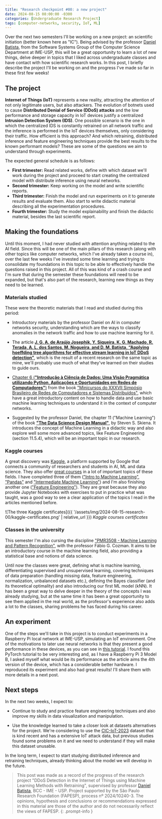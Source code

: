 ```yaml
---
title: "Research checkpoint #00: a new project"
date: 2024-08-15 08:00:00 -0300
categories: [Undergraduate Research Project]
tags: [computer-networks, security, IoT, ML]
---
```


Over the next two semesters I'll be working on a new project: an scientific initiation (better known here as "IC"). Being advised by the professor [Daniel Batista](https://www.ime.usp.br/~batista/), from the Software Systems Group of the Computer Science Department at IME-USP, this will be a great opportunity to learn a lot of new things, delve deeper in topics that I liked across undergraduate classes and have contact with how scientific research works. In this post, I briefly describe the project I'll be working on and the progress I've made so far in these first few weeks!

## The project

**Internet of Things (IoT)** represents a new reality, attracting the attention of not only legitimate users, but also attackers. The evolution of botnets used to cause **Distributed Denial of Service (DDoS) attacks** and the low performance and storage capacity in IoT devices justify a centralized **Intrusion Detection System (IDS)**. One possible scenario is the one in which the centralized IDS is constantly retrained on all network traffic and the inference is performed in the IoT devices themselves, only considering their traffic. How efficient is this approach? And which retraining, distributed inference and feature engineering techniques provide the best results to the known performant models? These are some of the questions we aim to understand through experiments.

The expected general schedule is as follows:
- **First trimester:** Read related works, define with which dataset we'll work during the project and proceed to start creating the centralized model with distribute inference using neural networks.
- **Second trimester:** Keep working on the model and write scientific reports.
- **Third trimester:** Finish the model and run experiments on it to generate results and evaluate them. Also start to write didactic material describing all the experimentation procedures.
- **Fourth trimester:** Study the model explainability and finish the didactic material, besides the last scientific report.

## Making the foundations

Until this moment, I had never studied with attention anything related to the AI field. Since this will be one of the main pillars of this research (along with other topics like computer networks, which I've already taken a course in), over the last few weeks I've invested some time learning and trying to consolidate my foundations in this topic to be able to effectively handle the questions raised in this project. All of this was kind of a crash course and I'm sure that during the semester these foundations will need to be expanded, but that's also part of the research, learning new things as they need to be learned.

### Materials studied

These were the theoretic materials that I read and studied during this period:

- Introductory materials by the professor Daniel on AI in computer networks security, understanding which are the ways to classify anomalies in the network traffic and how to use machine learning for it.

- The article [**J. G. A. de Araújo Josephik, Y. Siqueira, K. G. Machado, R. Terada, A. L. dos Santos, M. Nogueira, and D. M. Batista, “Applying hoeffding tree algorithms for effective stream learning in IoT DDoS detection”**](https://ieeexplore.ieee.org/document/10361862), which is the result of a recent research on the same topic as mine, we'll probably use much of what they've learned on their studies to guide ours.

- [Chapter 6 (**"Introdução à Ciência de Dados: Uma Visão Pragmática utilizando Python, Aplicações e Oportunidades em Redes de Computadores"**)](https://books-sol.sbc.org.br/index.php/sbc/catalog/view/65/289/538) from the book ["Minicursos do XXXVII Simpósio Brasileiro de Redes de Computadores e Sistemas Distribuídos"](https://books-sol.sbc.org.br/index.php/sbc/catalog/book/65), which have a great introductory content on how to handle data and use basic machine learning techniques to understand it in the context of computer networks.

- Suggested by the professor Daniel, the chapter 11 ("Machine Learning") of the book [**"The Data Science Design Manual"**](https://link.springer.com/book/10.1007/978-3-319-55444-0), by Steven S. Skiena. It introduces the concept of Machine Learning in a didactic way and also explore well some more advanced topics, like Feature Engineering (section 11.5.4), which will be an important topic in our research.

### Kaggle courses

A great discovery was [Kaggle](https://www.kaggle.com/), a platform supported by Google that connects a community of researchers and students in AI, ML and data science. They also offer [great courses](https://www.kaggle.com/learn) in a lot of important topics of these fields. I have completed three of them (["Intro to Machine Learning"](https://www.kaggle.com/learn/intro-to-machine-learning), ["Pandas"](https://www.kaggle.com/learn/pandas) and ["Intermediate Machine Learning"](https://www.kaggle.com/learn/intermediate-machine-learning)) and I'm also finishing another one (["Feature Engineering"](https://www.kaggle.com/learn/feature-engineering)). They are great because they also provide Jupyter Notebooks with exercises to put in practice what was taught, was a good way to see a clear application of the topics I read in the articles mentioned before.

![The three Kaggle certificates]({{ '/assets/img/2024-08-15-research-00/kaggle-certificates.png' | relative_url }})
_Kaggle courses certificates_

### Classes in the university

This semester I'm also cursing the discipline ["PMR3508 - Machine Learning and Pattern Recognition"](https://uspdigital.usp.br/jupiterweb/obterDisciplina?nomdis=&sgldis=pmr3508), with the professor Fábio G. Cozman. It aims to be an introductory course in the machine learning field, also providing a statistical base and notions of data science.

Until now the classes were great, defining what is machine learning, differentiating supervised and unsupervised learning, covering techniques of data preparation (handling missing data, feature engineering, normalization, unbalanced datasets etc.), defining the Bayes classifier (and its theoretical optimality) and also introducing our first ML model (kNN). It has been a great way to delve deeper in the theory of the concepts I was already studying, but at the same time it has been a great opportunity to see them applied in the real world, as the professor's experience also adds a lot to the classes, sharing problems he has faced during his career.

## An experiment

One of the steps we'll take in this project is to conduct experiments in a Raspberry Pi local network at IME-USP, simulating an IoT environment. One of the motivations to later use neural networks is that they present a good performance in these devices, as you can see in [this tutorial](https://pytorch.org/tutorials/intermediate/realtime_rpi.html). I found this PyTorch tutorial to be very interesting and, as I have a Raspberry Pi 3 Model B, I asked myself what would be its performance as the article aims the 4th version of the device, which has a considerable better hardware. I reproduced its experiment and also had great results! I'll share them with more details in a next post.

## Next steps

In the next two weeks, I expect to:

- Continue to study and practice feature engineering techniques and also improve my skills in data visualization and manipulation.

- Use the knowledge learned to take a closer look at datasets alternatives for the project. We're considering to use the [CIC-IoT-2023](https://www.unb.ca/cic/datasets/iotdataset-2023.html) dataset that is kind recent and has a extensive IoT attack data, but previous studies found some problems on it and we need to understand if they will make this dataset unusable.

In the long term, I expect to start studying distributed inference and retraining techniques, already thinking about the model we will develop in the future.


> This post was made as a record of the progress of the research project "DDoS Detection in the Internet of Things using Machine Learning Methods with Retraining", supervised by professor [Daniel Batista](https://www.ime.usp.br/~batista/), BCC - IME - USP. Project supported by the São Paulo Research Foundation (FAPESP), process nº 2024/10240-3. The opinions, hypothesis and conclusions or recommendations expressed in this material are those of the author and do not necessarily reflect the views of FAPESP.
{: .prompt-info }
